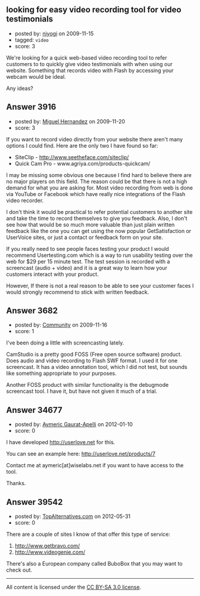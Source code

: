 ## looking for easy video recording tool for video testimonials

- posted by: [niyogi](https://stackexchange.com/users/-1/1521-niyogi) on 2009-11-15
- tagged: `video`
- score: 3

We're looking for a quick web-based video recording tool to refer customers to to quickly give video testimonials with when using our website.  Something that records video with Flash by accessing your webcam would be ideal.  

Any ideas?


## Answer 3916

- posted by: [Miguel Hernandez](https://stackexchange.com/users/-1/1514-miguel-hernandez) on 2009-11-20
- score: 3

<p>If you want to record video directly from your website there aren't many options I could find.
Here are the only two I have found so far:</p>

<ul>
<li>SiteClip -
<a href="http://www.seetheface.com/siteclip/" rel="nofollow">http://www.seetheface.com/siteclip/</a></li>
<li>Quick Cam Pro - www.agriya.com/products-quickcam/</li>
</ul>

<p>I may be missing some obvious one because I find hard to believe there are no major players on this field.
The reason could be that there is not a high demand for what you are asking for.
Most video recording from web is done via YouTube or Facebook which have really nice integrations of the Flash video recorder.</p>

<p>I don't think it would be practical to refer potential customers to another site and take the time to record themselves to give you feedback.
Also, I don't see how that would be so much more valuable than just plain written feedback like the one you can get using the now popular GetSatisfaction or UserVoice sites, or just a contact or feedback form on your site.</p>

<p>If you really need to see people faces testing your product I would recommend Usertesting.com which is a way to run usability testing over the web for $29 per 15 minute test. The test session is recorded with a screencast (audio + video) and it is a great way to learn how your customers interact with your product.</p>

<p>However, If there is not a real reason to be able to see your customer faces I would strongly recommend to stick with written feedback.</p>



## Answer 3682

- posted by: [Community](https://stackexchange.com/users/-1/-1-community) on 2009-11-16
- score: 1


I've been doing a little with screencasting lately.

CamStudio is a pretty good FOSS (Free open source software) product.  Does audio and video recording to Flash SWF format. I used it for one screencast.  It has a video annotation tool, which I did not test, but sounds like something appropriate to your purposes.

Another FOSS product with similar functionality is the debugmode screencast tool.  I have it, but have not given it much of a trial.






## Answer 34677

- posted by: [Aymeric Gaurat-Apelli](https://stackexchange.com/users/-1/4785-aymeric-gaurat-apelli) on 2012-01-10
- score: 0

I have developed http://userlove.net for this.

You can see an example here: http://userlove.net/products/7

Contact me at aymeric[at]wiselabs.net if you want to have access to the tool.

Thanks.


## Answer 39542

- posted by: [TopAlternatives.com](https://stackexchange.com/users/-1/18190-topalternatives-com) on 2012-05-31
- score: 0

There are a couple of sites I know of that offer this type of service:

 1. http://www.getbravo.com/
 2. http://www.videogenie.com/

There's also a European company called BuboBox that you may want to check out.



---

All content is licensed under the [CC BY-SA 3.0 license](https://creativecommons.org/licenses/by-sa/3.0/).
